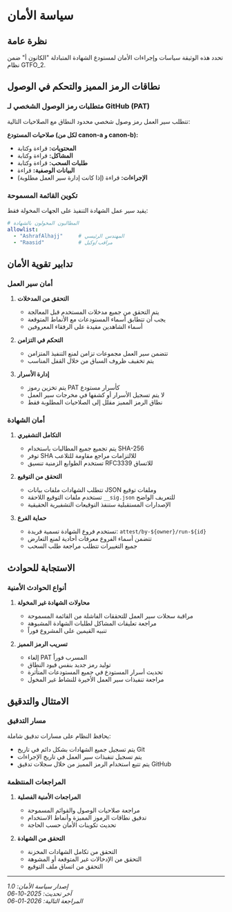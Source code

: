 # سياسة الأمان

## نظرة عامة

تحدد هذه الوثيقة سياسات وإجراءات الأمان لمستودع الشهادة المتبادلة "الكانون أ" ضمن نظام GTFO_2.

## نطاقات الرمز المميز والتحكم في الوصول

### متطلبات رمز الوصول الشخصي لـ GitHub (PAT)

تتطلب سير العمل رمز وصول شخصي محدود النطاق مع الصلاحيات التالية:

**صلاحيات المستودع (لكل من canon-a و canon-b):**
- **المحتويات:** قراءة وكتابة
- **المشاكل:** قراءة وكتابة
- **طلبات السحب:** قراءة وكتابة
- **البيانات الوصفية:** قراءة
- **الإجراءات:** قراءة (إذا كانت إدارة سير العمل مطلوبة)

### تكوين القائمة المسموحة

يقيد سير عمل الشهادة التنفيذ على الجهات المخولة فقط:

```yaml
# المطالبون المخولون بالشهادة
allowlist:
  - "AshrafAlhajj"     # المهندس الرئيسي
  - "Raasid"           # مراقب/وكيل
```

## تدابير تقوية الأمان

### أمان سير العمل

1. **التحقق من المدخلات**
   - يتم التحقق من جميع مدخلات المستخدم قبل المعالجة
   - يجب أن تتطابق أسماء المستودعات مع الأنماط المتوقعة
   - أسماء الشاهدين مقيدة على الرفقاء المعروفين

2. **التحكم في التزامن**
   - تتضمن سير العمل مجموعات تزامن لمنع التنفيذ المتزامن
   - يتم تخفيف ظروف السباق من خلال القفل المناسب

3. **إدارة الأسرار**
   - يتم تخزين رموز PAT كأسرار مستودع
   - لا يتم تسجيل الأسرار أو كشفها في مخرجات سير العمل
   - نطاق الرمز المميز مقلل إلى الصلاحيات المطلوبة فقط

### أمان الشهادة

1. **التكامل التشفيري**
   - يتم تجميع جميع المطالبات باستخدام SHA-256
   - توفر SHA للالتزامات مراجع مقاومة للتلاعب
   - تستخدم الطوابع الزمنية تنسيق RFC3339 للاتساق

2. **التحقق من التوقيع**
   - تتطلب الشهادات ملفات بيانات JSON وملفات توقيع
   - تستخدم ملفات التوقيع اللاحقة `__sig.json` للتعريف الواضح
   - الإصدارات المستقبلية ستنفذ التوقيعات التشفيرية الحقيقية

3. **حماية الفرع**
   - تستخدم فروع الشهادة تسمية فريدة: `attest/by-${owner}/run-${id}`
   - تتضمن أسماء الفروع معرفات أحادية لمنع التعارض
   - جميع التغييرات تتطلب مراجعة طلب السحب

## الاستجابة للحوادث

### أنواع الحوادث الأمنية

1. **محاولات الشهادة غير المخولة**
   - مراقبة سجلات سير العمل للتحققات الفاشلة من القائمة المسموحة
   - مراجعة تعليقات المشاكل لطلبات الشهادة المشبوهة
   - تنبيه القيمين على المشروع فوراً

2. **تسريب الرمز المميز**
   - إلغاء PAT المسرب فوراً
   - توليد رمز جديد بنفس قيود النطاق
   - تحديث أسرار المستودع في جميع المستودعات المتأثرة
   - مراجعة تنفيذات سير العمل الأخيرة للنشاط غير المخول

## الامتثال والتدقيق

### مسار التدقيق

يحافظ النظام على مسارات تدقيق شاملة:
- يتم تسجيل جميع الشهادات بشكل دائم في تاريخ Git
- يتم تسجيل تنفيذات سير العمل في تاريخ الإجراءات
- يتم تتبع استخدام الرمز المميز من خلال سجلات تدقيق GitHub

### المراجعات المنتظمة

1. **المراجعات الأمنية الفصلية**
   - مراجعة صلاحيات الوصول والقوائم المسموحة
   - تدقيق نطاقات الرموز المميزة وأنماط الاستخدام
   - تحديث تكوينات الأمان حسب الحاجة

2. **التحقق من الشهادة**
   - التحقق من تكامل الشهادات المخزنة
   - التحقق من الإدخالات غير المتوقعة أو المشوهة
   - التحقق من اتساق ملف التوقيع

---

*إصدار سياسة الأمان: 1.0*  
*آخر تحديث: 2025-10-06*  
*المراجعة التالية: 2026-01-06*